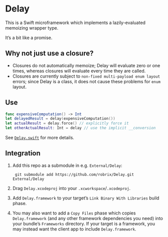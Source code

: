 # Delay

This is a Swift microframework which implements a lazily-evaluated memoizing wrapper type.

It’s a bit like a promise.

## Why not just use a closure?

- Closures do not automatically memoize; Delay will evaluate zero or one times, whereas closures will evaluate every time they are called.
- Closures are currently subject to `non-fixed multi-payload enum layout` errors; since Delay is a class, it does not cause these problems for `enum` layout.

## Use

```swift
func expensiveComputation() -> Int
let delayedResult = delay(expensiveComputation())
let actualResult = delay.force() // explicitly force it
let otherActualResult: Int = delay // use the implicit __conversion
```

See [`Delay.swift`][Delay.swift] for more details.

## Integration

1. Add this repo as a submodule in e.g. `External/Delay`:
  
        git submodule add https://github.com/robrix/Delay.git External/Delay
2. Drag `Delay.xcodeproj` into your `.xcworkspace`/`.xcodeproj`.
3. Add `Delay.framework` to your target’s `Link Binary With Libraries` build phase.
4. You may also want to add a `Copy Files` phase which copies `Delay.framework` (and any other framework dependencies you need) into your bundle’s `Frameworks` directory. If your target is a framework, you may instead want the client app to include `Delay.framework`.

[Delay.swift]: https://github.com/robrix/Delay/blob/master/Delay/Delay.swift
